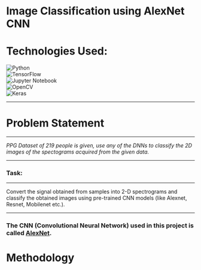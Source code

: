 # Image Classification using AlexNet CNN

# Technologies Used:
![Python](https://img.shields.io/badge/python-3670A0?style=for-the-badge&logo=python&logoColor=ffdd54) <br />
![TensorFlow](https://img.shields.io/badge/TensorFlow-%23FF6F00.svg?style=for-the-badge&logo=TensorFlow&logoColor=white)  <br />
![Jupyter Notebook](https://img.shields.io/badge/jupyter-%23FA0F00.svg?style=for-the-badge&logo=jupyter&logoColor=white) <br />
![OpenCV](https://img.shields.io/badge/opencv-%23white.svg?style=for-the-badge&logo=opencv&logoColor=white) <br />
![Keras](https://img.shields.io/badge/Keras-%23D00000.svg?style=for-the-badge&logo=Keras&logoColor=white) <hr />

<h1><b>Problem Statement</b></h1>
<hr />
<i>PPG Dataset of 219 people is given, use any of the DNNs to classify the 2D images of the spectograms acquired from the given data.</i>
<hr />
<h3>Task:</h3>
<hr />
Convert the signal obtained from samples into 2-D spectrograms and classify the obtained images using pre-trained CNN models (like Alexnet, Resnet, Mobilenet etc.).
<hr />

### The CNN (Convolutional Neural Network) used in this project is called <a href="https://proceedings.neurips.cc/paper/2012/file/c399862d3b9d6b76c8436e924a68c45b-Paper.pdf">AlexNet</a>.

# Methodology
